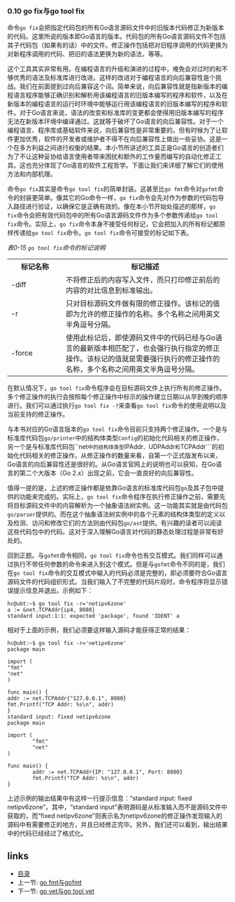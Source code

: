 ### 0.10 go fix与go tool fix

 
命令```go fix```会把指定代码包的所有Go语言源码文件中的旧版本代码修正为新版本的代码。这里所说的版本即Go语言的版本。代码包的所有Go语言源码文件不包括其子代码包（如果有的话）中的文件。修正操作包括把对旧程序调用的代码更换为对新程序调用的代码、把旧的语法更换为新的语法，等等。

这个工具其实非常有用。在编程语言的升级和演进的过程中，难免会对过时的和不够优秀的语法及标准库进行改进。这样的改进对于编程语言的向后兼容性是个挑战。我们在前面提到过向后兼容这个词。简单来说，向后兼容性就是指新版本的编程语言程序能够正确识别和解析用该编程语言的旧版本编写的程序和软件，以及在新版本的编程语言的运行时环境中能够运行用该编程语言的旧版本编写的程序和软件。对于Go语言来说，语法的改变和标准库的变更都会使得用旧版本编写的程序无法在新版本环境中编译通过。这就等于破坏了Go语言的向后兼容性。对于一个编程语言、程序库或基础软件来说，向后兼容性是非常重要的。但有时候为了让软件更加优秀，软件的开发者或维护者不得不在向后兼容性上做出一些妥协。这是一个在多方利益之间进行权衡的结果。本小节所讲述的工具正是Go语言的创造者们为了不让这种妥协给语言使用者带来困扰和额外的工作量而编写的自动化修正工具。这也充分体现了Go语言的软件工程哲学。下面让我们来详细了解它们的使用方法和内部机理。

命令```go fix```其实是命令```go tool fix```的简单封装。这甚至比```go fmt```命令对```gofmt```命令的封装更简单。像其它的Go命令一样，```go fix```命令会先对作为参数的代码包导入路径进行验证，以确保它是正确有效的。像在本小节开始处描述的那样，```go fix```命令会把有效代码包中的所有Go语言源码文件作为多个参数传递给```go tool fix```命令。实际上，```go fix```命令本身不接受任何标记，它会把加入的所有标记都原样传递给```go tool fix```命令。```go tool fix```命令可接受的标记如下表。

_表0-15 ```go tool fix```命令的标记说明_
<table class="table table-bordered table-striped table-condensed">
   <tr>
    <th width=25%>
	  标记名称
	</th>
    <th>
	  标记描述
	</th>
  </tr>
  <tr>
    <td>
	  -diff
	</td>
	<td>
	  不将修正后的内容写入文件，而只打印修正前后的内容的对比信息到标准输出。
	</td>
  </tr>
  <tr>
    <td>
	  -r
	</td>
	<td>
	  只对目标源码文件做有限的修正操作。该标记的值即为允许的修正操作的名称。多个名称之间用英文半角逗号分隔。
	</td>
  </tr>
  <tr>
    <td>
	  -force
	</td>
	<td>
	  使用此标记后，即使源码文件中的代码已经与Go语言的最新版本相匹配了，也会强行执行指定的修正操作。该标记的值就是需要强行执行的修正操作的名称，多个名称之间用英文半角逗号分隔。
	</td>
  </tr>
<table>

在默认情况下，```go tool fix```命令程序会在目标源码文件上执行所有的修正操作。多个修正操作的执行会按照每个修正操作中标示的操作建立日期以从早到晚的顺序进行。我们可以通过执行```go tool fix -?```来查看```go tool fix```命令的使用说明以及当前支持的修正操作。

与本书对应的Go语言版本的```go tool fix```命令目前只支持两个修正操作。一个是与标准库代码包```go/printer```中的结构体类型```Config```的初始化代码相关的修正操作，另一个是与标准库代码包``net```中的结构体类型```IPAddr```、```UDPAddr```和```TCPAddr```的初始化代码相关的修正操作。从修正操作的数量来看，自第一个正式版发布以来，Go语言的向后兼容性还是很好的。从Go语言官网上的说明也可以获知，在Go语言的第二个大版本（Go 2.x）出现之前，它会一直良好的向后兼容性。

值得一提的是，上述的修正操作都是依靠Go语言的标准库代码包```go```及其子包中提供的功能来完成的。实际上，```go tool fix```命令程序在执行修正操作之前，需要先将目标源码文件中的内容解析为一个抽象语法树实例。这一功能其实就是由代码包```go/parser```提供的。而在这个抽象语法树实例中的各个元素的结构体类型的定义以及检测、访问和修改它们的方法则由代码包```go/ast```提供。有兴趣的读者可以阅读这些代码包中的代码。这对于深入理解Go语言对代码的静态处理过程是非常有好处的。

回到正题。与```gofmt```命令相同，```go tool fix```命令也有交互模式。我们同样可以通过执行不带任何参数的命令来进入到这个模式。但是与```gofmt```命令不同的是，我们在```go tool fix```命令的交互模式中输入的代码必须是完整的，即必须要符合Go语言源码文件的代码组织形式。当我们输入了不完整的代码片段时，命令程序将显示错误提示信息并退出。示例如下：

	hc@ubt:~$ go tool fix -r='netipv6zone'                    
	a := &net.TCPAddr{ip4, 8080}
	standard input:1:1: expected 'package', found 'IDENT' a

相对于上面的示例，我们必须要这样输入源码才能获得正常的结果：

	hc@ubt:~$ go tool fix -r='netipv6zone'                    
	package main
	
	import (
	"fmt"
	"net"
	)
	
	func main() {
	addr := net.TCPAddr{"127.0.0.1", 8080}
	fmt.Printf("TCP Addr: %s\n", addr)
	}
	standard input: fixed netipv6zone
	package main
	
	import (
	        "fmt"
	        "net"
	)
	
	func main() {
	        addr := net.TCPAddr{IP: "127.0.0.1", Port: 8080}
	        fmt.Printf("TCP Addr: %s\n", addr)
	}

上述示例的输出结果中有这样一行提示信息：“standard input: fixed netipv6zone”。其中，“standard input”表明源码是从标准输入而不是源码文件中获取的，而“fixed netipv6zone”则表示名为netipv6zone的修正操作发现输入的源码中有需要修正的地方，并且已经修正完毕。另外，我们还可以看到，输出结果中的代码已经经过了格式化。



## links  
  * [目录](catalog.md)
  * 上一节: [go fmt与gofmt](0.9.md)
  * 下一节: [go vet与go tool vet](0.11.md)
